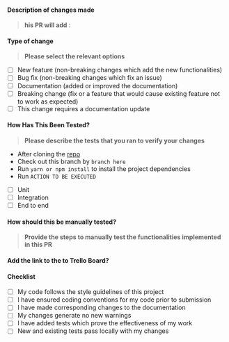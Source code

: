 #### Description of changes made

> **his PR will add** :

#### Type of change

> **Please select the relevant options**

- [ ] New feature (non-breaking changes which add the new functionalities)
- [ ] Bug fix (non-breaking changes which fix an issue)
- [ ] Documentation (added or improved the documentation)
- [ ] Breaking change (fix or a feature that would cause existing feature not to work as expected)
- [ ] This change requires a documentation update

#### How Has This Been Tested?

> **Please describe the tests that you ran to verify your changes**

- After cloning the [repo](https://github.com/kisanola/AlphaCodeFrontend.git)
- Check out this branch by `branch here`
- Run `yarn or npm install` to install the project dependencies
- Run `ACTION TO BE EXECUTED`

- [ ] Unit
- [ ] Integration
- [ ] End to end

#### How should this be manually tested?

> **Provide the steps to manually test the functionalities implemented in this PR**

#### Add the link to the to Trello Board?

#### Checklist

- [ ] My code follows the style guidelines of this project
- [ ] I have ensured coding conventions for my code prior to submission
- [ ] I have made corresponding changes to the documentation
- [ ] My changes generate no new warnings
- [ ] I have added tests which prove the effectiveness of my work
- [ ] New and existing tests pass locally with my changes
